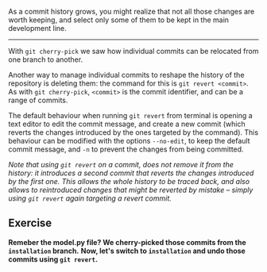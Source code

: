 As a commit history grows, you might realize that not all those changes are worth keeping, and select only some of them to be kept in the main development line.

---

With `git cherry-pick` we saw how individual commits can be relocated from one branch to another.

Another way to manage individual commits to reshape the history of the repository is deleting them: the command for this is `git revert <commit>`.
As with `git cherry-pick`, `<commit>` is the commit identifier, and can be a range of commits.

The default behaviour when running `git revert` from terminal is opening a text editor to edit the commit message, and create a new commit (which reverts the changes introduced by the ones targeted by the command). This behaviour can be modified with the options `--no-edit`, to keep the default commit message, and `-n` to prevent the changes from being committed.

*Note that using `git revert` on a commit, does not remove it from the history: it introduces a second commit that reverts the changes introduced by the first one. This allows the whole history to be traced back, and also allows to reintroduced changes that might be reverted by mistake – simply using `git revert` again targeting a revert commit.*

## Exercise

**Remeber the model.py file? We cherry-picked those commits from the `installation` branch.**
**Now, let's switch to `installation` and undo those commits using `git revert`.**